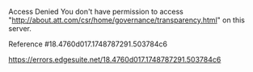 Access Denied
You don't have permission to access "http://about.att.com/csr/home/governance/transparency.html" on this server.

Reference #18.4760d017.1748787291.503784c6

https://errors.edgesuite.net/18.4760d017.1748787291.503784c6
